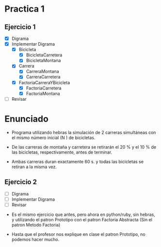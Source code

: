 # Practica 1
## Ejercicio 1
- [x] Digrama
- [x] Implementar Digrama
    - [x] Bicicleta
        - [x] BicicletaCarretera
        - [x] BicicletaMontana
    - [x] Carrera
        - [x] CarreraMontana
        - [x] CarreraCarretera
    - [x] FactoriaCarreraYBicicleta
        - [x] FactoriaCarretera
        - [x] FactoriaMontana
- [ ] Revisar 

# Enunciado

- Programa utilizando hebras la simulación de 2 carreras simultáneas con el mismo número inicial (N ) de bicicletas. 

- De las carreras de montaña y carretera se retirarán el 20 % y el 10 % de las bicicletas, respectivamente, antes de terminar. 

- Ambas carreras duran exactamente 60 s. y todas las bicicletas se retiran a la misma vez.

## Ejercicio 2

- [ ] Digrama
- [ ] Implementar Digrama
- [ ] Revisar 

- Es el mismo ejercicio que antes, pero ahora en python/ruby, sin hebras, y utilizando el patron Prototipo con el patron Factoria Abstracta (Sin el patron Metodo Factoria)

- Hasta que el profesor nos explique en clase el patron Prototipo, no podemos hacer mucho.